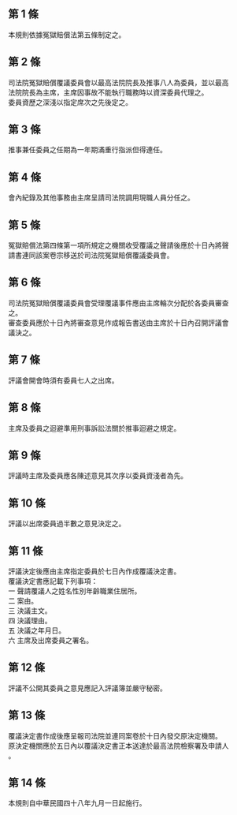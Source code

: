 第 1 條
-------
本規則依據冤獄賠償法第五條制定之。

第 2 條
-------
司法院冤獄賠償覆議委員會以最高法院院長及推事八人為委員，並以最高  
法院院長為主席，主席因事故不能執行職務時以資深委員代理之。  
委員資歷之深淺以指定席次之先後定之。　　　　　　　　　　

第 3 條
-------
推事兼任委員之任期為一年期滿重行指派但得連任。

第 4 條
-------
會內紀錄及其他事務由主席呈請司法院調用現職人員分任之。　

第 5 條
-------
冤獄賠償法第四條第一項所規定之機關收受覆議之聲請後應於十日內將聲  
請書連同該案卷宗移送於司法院冤獄賠償覆議委員會。　　

第 6 條
-------
司法院冤獄賠償覆議委員會受理覆議事件應由主席輪次分配於各委員審查  
之。  
審查委員應於十日內將審查意見作成報告書送由主席於十日內召開評議會  
議決之。　　　　　　　　　　　　　　　　　　　　　　

第 7 條
-------
評議會開會時須有委員七人之出席。

第 8 條
-------
主席及委員之迴避準用刑事訴訟法關於推事迴避之規定。

第 9 條
-------
評議時主席及委員應各陳述意見其次序以委員資淺者為先。　　

第 10 條
--------
評議以出席委員過半數之意見決定之。　　　　　　　　　　　

第 11 條
--------
評議決定後應由主席指定委員於七日內作成覆議決定書。  
覆議決定書應記載下列事項：  
一  聲請覆議人之姓名性別年齡職業住居所。  
二  案由。  
三  決議主文。  
四  決議理由。  
五  決議之年月日。  
六  主席及出席委員之署名。

第 12 條
--------
評議不公開其委員之意見應記入評議簿並嚴守秘密。

第 13 條
--------
覆議決定書作成後應呈報司法院並連同案卷於十日內發交原決定機關。  
原決定機關應於五日內以覆議決定書正本送達於最高法院檢察署及申請人  
。

第 14 條
--------
本規則自中華民國四十八年九月一日起施行。

